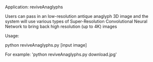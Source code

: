 Application: reviveAnaglyphs

Users can pass in an low-resolution antique anaglyph 3D image and the system will use various types of Super-Resolution Convolutional Neural Network to bring back high resolution (up to 4K) images

Usage:

python reviveAnaglyphs.py [input image]

For example: 'python reviveAnaglyphs.py download.jpg'
